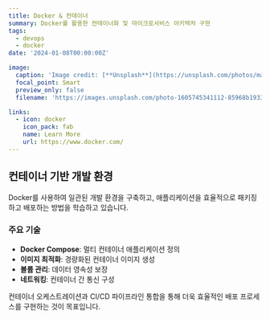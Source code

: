 ```yaml
---
title: Docker & 컨테이너
summary: Docker를 활용한 컨테이너화 및 마이크로서비스 아키텍처 구현
tags:
  - devops
  - docker
date: '2024-01-08T00:00:00Z'

image:
  caption: 'Image credit: [**Unsplash**](https://unsplash.com/photos/macbook-pro-on-brown-wooden-table-OqtafYT5kTw)'
  focal_point: Smart
  preview_only: false
  filename: 'https://images.unsplash.com/photo-1605745341112-85968b19335b?w=800&q=80'

links:
  - icon: docker
    icon_pack: fab
    name: Learn More
    url: https://www.docker.com/
---
```


## 컨테이너 기반 개발 환경

Docker를 사용하여 일관된 개발 환경을 구축하고, 애플리케이션을 효율적으로 패키징하고 배포하는 방법을 학습하고 있습니다.

### 주요 기술
- **Docker Compose**: 멀티 컨테이너 애플리케이션 정의
- **이미지 최적화**: 경량화된 컨테이너 이미지 생성
- **볼륨 관리**: 데이터 영속성 보장
- **네트워킹**: 컨테이너 간 통신 구성

컨테이너 오케스트레이션과 CI/CD 파이프라인 통합을 통해 더욱 효율적인 배포 프로세스를 구현하는 것이 목표입니다.
